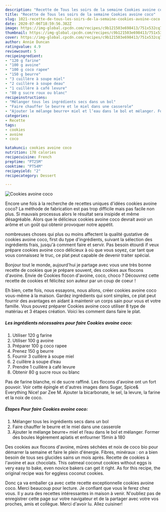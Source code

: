 ```yaml
---
description: "Recette de Tous les soirs de la semaine Cookies avoine coco"
title: "Recette de Tous les soirs de la semaine Cookies avoine coco"
slug: 1021-recette-de-tous-les-soirs-de-la-semaine-cookies-avoine-coco
date: 2020-07-06T18:59:56.382Z
image: https://img-global.cpcdn.com/recipes/c9b121503e698413/751x532cq70/cookies-avoine-coco-photo-principale-de-la-recette.jpg
thumbnail: https://img-global.cpcdn.com/recipes/c9b121503e698413/751x532cq70/cookies-avoine-coco-photo-principale-de-la-recette.jpg
cover: https://img-global.cpcdn.com/recipes/c9b121503e698413/751x532cq70/cookies-avoine-coco-photo-principale-de-la-recette.jpg
author: Annie Duncan
ratingvalue: 4.9
reviewcount: 5
recipeingredient:
- "120 g farine"
- "100 g avoine"
- "100 g coco rapee"
- "150 g beurre"
- "3 cuillère à soupe miel"
- "2 cuillère à soupe deau"
- "1 cuillère à café levure"
- "80 g sucre roux ou blanc"
recipeinstructions:
- "Mélanger tous les ingrédients secs dans un bol"
- "Faire chauffer le beurre et le miel dans une casserole"
- "Ajouter le mélange beurre+ miel et l’eau dans le bol et mélanger. Former des boules légèrement aplatis et enfourner 15min à 180"
categories:
- Recette
tags:
- cookies
- avoine
- coco

katakunci: cookies avoine coco 
nutrition: 178 calories
recipecuisine: French
preptime: "PT25M"
cooktime: "PT54M"
recipeyield: "2"
recipecategory: Dessert

---
```



![Cookies avoine coco](https://img-global.cpcdn.com/recipes/c9b121503e698413/751x532cq70/cookies-avoine-coco-photo-principale-de-la-recette.jpg)

Encore une fois à la recherche de recettes uniques d'idées cookies avoine coco? La méthode de fabrication est pas trop difficile mais pas facile non plus. Si mauvais processus alors le résultat sera insipide et même désagréable. Alors que le délicieux cookies avoine coco devrait avoir un arôme et un goût qui obtenir provoquer notre appétit.

nombreuses choses qui plus ou moins affectent la qualité gustative de cookies avoine coco, first du type d'ingrédients, suivant la sélection des ingrédients frais, jusqu'à comment faire et servir. Pas besoin étourdi if veux prépare cookies avoine coco délicieux à où que vous soyez, car tant que vous connaissez le truc, ce plat peut capable de devenir traiter spécial.

Bonjour tout le monde, aujourd&#39;hui je partage avec vous une très bonne recette de cookies que je prépare souvent, des cookies aux flocons d&#39;avoine. Envie de Cookies flocon d&#39;avoine, coco, choco ? Découvrez cette recette de cookies et félicitez son auteur par un coup de coeur !


Eh bien, cette fois, nous essayons, nous allons, créer cookies avoine coco vous-même à la maison. Gardez ingrédients qui sont simples, ce plat peut fournir des avantages en aidant à maintenir un corps sain pour vous et votre famille. Vous pouvez préparer Cookies avoine coco utiliser 8 type de matériau et 3 étapes création. Voici les comment dans faire le plat.

<!--inarticleads1-->

##### Les ingrédients nécessaires pour faire Cookies avoine coco:

1. Utiliser 120 g farine
1. Utiliser 100 g avoine
1. Préparer 100 g coco rapee
1. Prenez 150 g beurre
1. Fournir 3 cuillère à soupe miel
1.  2 cuillère à soupe d’eau
1. Prendre 1 cuillère à café levure
1. Obtenir 80 g sucre roux ou blanc


Pas de farine blanche, ni de sucre raffiné. Les flocons d&#39;avoine ont un fort pouvoir. Voir cette épingle et d&#39;autres images dans Sugar, Spice&amp; Everything Nice! par Zee M. Ajouter la bicarbonate, le sel, la levure, la farine et la noix de coco. 

<!--inarticleads2-->

##### Étapes Pour faire Cookies avoine coco:

1. Mélanger tous les ingrédients secs dans un bol
1. Faire chauffer le beurre et le miel dans une casserole
1. Ajouter le mélange beurre+ miel et l’eau dans le bol et mélanger. Former des boules légèrement aplatis et enfourner 15min à 180


Des cookies aux flocons d&#39;avoine, mûres séchées et noix de coco bio pour démarrer la semaine et faire le plein d&#39;énergie. Fibres, minéraux : on a bien besoin de tous ses glucides sains un mois après. Recette de cookies à l&#39;avoine et aux chocolats. This oatmeal coconut cookies without eggs is very easy to bake, even novice bakers can get it right. As for this recipe, the original recipe was for eggless coconut cookies. 


Donc ça va emballer ça avec cette recette exceptionnelle cookies avoine coco. Merci beaucoup pour lecture. Je confiant que vous le ferez chez vous. Il y aura des recettes  intéressantes in maison à venir. N'oubliez pas de enregistrer cette page sur votre navigateur et de la partager avec votre vos proches, amis et collègue. Merci d'avoir lu. Allez cuisiner!
